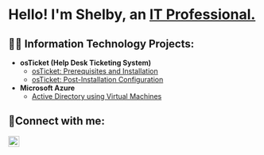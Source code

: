 <h1>Hello! I'm Shelby, an <a href="https://linkedin.com/in/shelbycopelandtheguy">IT Professional.</a></h1>

<h2>👨‍💻 Information Technology Projects:</h2>

- <b>osTicket (Help Desk Ticketing System)</b>
  - [osTicket: Prerequisites and Installation](https://github.com/shelbycopelandjr/osTicket-prereqs)
  - [osTicket: Post-Installation Configuration](https://github.com/shelbycopelandjr/osTicket-post)
- <b>Microsoft Azure</b>
  - [Active Directory using Virtual Machines](https://github.com/shelbycopelandjr/Active-Directory-Setup)

<h2>🤳Connect with me:</h2>

[<img align="left" alt="Josh | LinkedIn" width="22px" src="https://cdn.jsdelivr.net/npm/simple-icons@v3/icons/linkedin.svg" />][linkedin]

[linkedin]: https://linkedin.com/in/shelbycopelandtheguy
<br />


<!--
**shelbycopelandjr/shelbycopelandjr** is a ✨ _special_ ✨ repository because its `README.md` (this file) appears on your GitHub profile.

Here are some ideas to get you started:

- 🔭 I’m currently working on ...
- 🌱 I’m currently learning ...
- 👯 I’m looking to collaborate on ...
- 🤔 I’m looking for help with ...
- 💬 Ask me about ...
- 📫 How to reach me: ...
- 😄 Pronouns: ...
- ⚡ Fun fact: ...
-->
